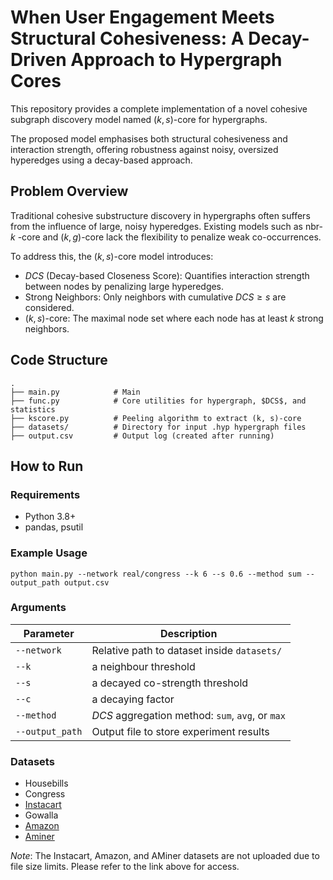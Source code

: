 # When User Engagement Meets Structural Cohesiveness: A Decay-Driven Approach to Hypergraph Cores

This repository provides a complete implementation of a novel cohesive subgraph discovery model named $(k, s)$-core for hypergraphs.

The proposed model emphasises both structural cohesiveness and interaction strength, offering robustness against noisy, oversized hyperedges using a decay-based approach.

## Problem Overview

Traditional cohesive substructure discovery in hypergraphs often suffers from the influence of large, noisy hyperedges. Existing models such as nbr- $k$ -core and $(k, g)$-core lack the flexibility to penalize weak co-occurrences.

To address this, the $(k, s)$-core model introduces:
- $DCS$ (Decay-based Closeness Score): Quantifies interaction strength between nodes by penalizing large hyperedges.
- Strong Neighbors: Only neighbors with cumulative $DCS ≥ s$ are considered.
- $(k, s)$-core: The maximal node set where each node has at least $k$ strong neighbors.

## Code Structure
```
.
├── main.py            # Main
├── func.py            # Core utilities for hypergraph, $DCS$, and statistics
├── kscore.py          # Peeling algorithm to extract (k, s)-core
├── datasets/          # Directory for input .hyp hypergraph files
├── output.csv         # Output log (created after running)
```

## How to Run

### Requirements
- Python 3.8+
- pandas, psutil

### Example Usage
```
python main.py --network real/congress --k 6 --s 0.6 --method sum --output_path output.csv
```

### Arguments
| Parameter      | Description                                       |
|----------------|---------------------------------------------------|
| `--network`    | Relative path to dataset inside `datasets/`       |
| `--k`          | a neighbour threshold       |
| `--s`          | a decayed co-strength threshold             |
| `--c`          | a decaying factor      |
| `--method`     | $DCS$ aggregation method: `sum`, `avg`, or `max`    |
| `--output_path`| Output file to store experiment results           |

### Datasets
- Housebills
- Congress
- [Instacart](https://www.cs.cornell.edu/~arb/data/uchoice-Instacart/)
- Gowalla
- [Amazon](https://www.cs.cornell.edu/~arb/data/amazon-reviews/)
- [Aminer](https://www.github.com/toggled/vldbsubmission)

*Note*: The Instacart, Amazon, and AMiner datasets are not uploaded due to file size limits. Please refer to the link above for access.

